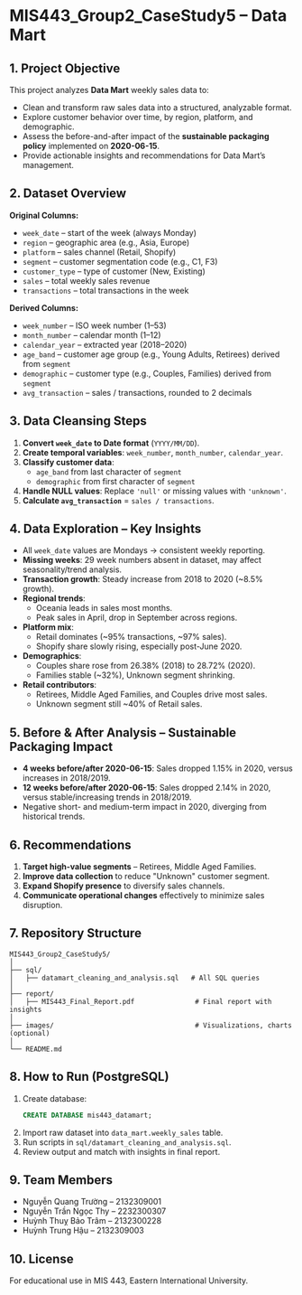 # MIS443_Group2_CaseStudy5 – Data Mart

## 1. Project Objective
This project analyzes **Data Mart** weekly sales data to:
- Clean and transform raw sales data into a structured, analyzable format.
- Explore customer behavior over time, by region, platform, and demographic.
- Assess the before-and-after impact of the **sustainable packaging policy** implemented on **2020-06-15**.
- Provide actionable insights and recommendations for Data Mart’s management.

## 2. Dataset Overview
**Original Columns:**
- `week_date` – start of the week (always Monday)
- `region` – geographic area (e.g., Asia, Europe)
- `platform` – sales channel (Retail, Shopify)
- `segment` – customer segmentation code (e.g., C1, F3)
- `customer_type` – type of customer (New, Existing)
- `sales` – total weekly sales revenue
- `transactions` – total transactions in the week

**Derived Columns:**
- `week_number` – ISO week number (1–53)
- `month_number` – calendar month (1–12)
- `calendar_year` – extracted year (2018–2020)
- `age_band` – customer age group (e.g., Young Adults, Retirees) derived from `segment`
- `demographic` – customer type (e.g., Couples, Families) derived from `segment`
- `avg_transaction` – sales / transactions, rounded to 2 decimals

## 3. Data Cleansing Steps
1. **Convert `week_date` to Date format** (`YYYY/MM/DD`).
2. **Create temporal variables**: `week_number`, `month_number`, `calendar_year`.
3. **Classify customer data**:
   - `age_band` from last character of `segment`
   - `demographic` from first character of `segment`
4. **Handle NULL values**: Replace `'null'` or missing values with `'unknown'`.
5. **Calculate `avg_transaction`** = `sales / transactions`.

## 4. Data Exploration – Key Insights
- All `week_date` values are Mondays → consistent weekly reporting.
- **Missing weeks**: 29 week numbers absent in dataset, may affect seasonality/trend analysis.
- **Transaction growth**: Steady increase from 2018 to 2020 (~8.5% growth).
- **Regional trends**:
  - Oceania leads in sales most months.
  - Peak sales in April, drop in September across regions.
- **Platform mix**:
  - Retail dominates (~95% transactions, ~97% sales).
  - Shopify share slowly rising, especially post-June 2020.
- **Demographics**:
  - Couples share rose from 26.38% (2018) to 28.72% (2020).
  - Families stable (~32%), Unknown segment shrinking.
- **Retail contributors**:
  - Retirees, Middle Aged Families, and Couples drive most sales.
  - Unknown segment still ~40% of Retail sales.

## 5. Before & After Analysis – Sustainable Packaging Impact
- **4 weeks before/after 2020-06-15**: Sales dropped 1.15% in 2020, versus increases in 2018/2019.
- **12 weeks before/after 2020-06-15**: Sales dropped 2.14% in 2020, versus stable/increasing trends in 2018/2019.
- Negative short- and medium-term impact in 2020, diverging from historical trends.

## 6. Recommendations
1. **Target high-value segments** – Retirees, Middle Aged Families.
2. **Improve data collection** to reduce "Unknown" customer segment.
3. **Expand Shopify presence** to diversify sales channels.
4. **Communicate operational changes** effectively to minimize sales disruption.

## 7. Repository Structure
```
MIS443_Group2_CaseStudy5/
│
├── sql/
│   ├── datamart_cleaning_and_analysis.sql   # All SQL queries
│
├── report/
│   ├── MIS443_Final_Report.pdf               # Final report with insights
│
├── images/                                   # Visualizations, charts (optional)
│
└── README.md
```

## 8. How to Run (PostgreSQL)
1. Create database:  
   ```sql
   CREATE DATABASE mis443_datamart;
   ```
2. Import raw dataset into `data_mart.weekly_sales` table.
3. Run scripts in `sql/datamart_cleaning_and_analysis.sql`.
4. Review output and match with insights in final report.

## 9. Team Members
- Nguyễn Quang Trường – 2132309001  
- Nguyễn Trần Ngọc Thy – 2232300307  
- Huỳnh Thuỵ Bảo Trâm – 2132300228  
- Huỳnh Trung Hậu – 2132309003

## 10. License
For educational use in MIS 443, Eastern International University.

